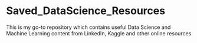 # Saved_DataScience_Resources
This is my go-to repository which contains useful Data Science and Machine Learning content from LinkedIn, Kaggle and other online resources

